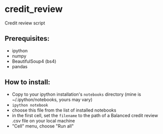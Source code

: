 credit_review
=============

Credit review script

Prerequisites:
--------------
- ipython
- numpy
- BeautifulSoup4 (bs4)
- pandas

How to install:
-----------
- Copy to your ipython installation's `notebooks` directory (mine is ~/.ipython/notebooks, yours may vary)
- `ipython notebook`
- choose this file from the list of installed notebooks
- in the first cell, set the `filename` to the path of a Balanced credit review .csv file on your local machine
- "Cell" menu, choose "Run all"
